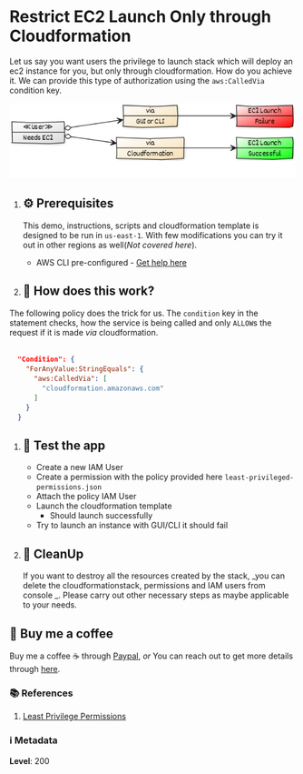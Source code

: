 # Restrict EC2 Launch Only through Cloudformation

Let us say you want users the privilege to launch stack which will deploy an ec2 instance for you, but only through cloudformation. How do you achieve it. We can provide this type of authorization using the `aws:CalledVia` condition key. 

![Restrict EC2 Launch Only through Clouformation](images/restrict-ec2-launch-to-clouformation.png)

1. ## ⚙️ Prerequisites

    This demo, instructions, scripts and cloudformation template is designed to be run in `us-east-1`. With few modifications you can try it out in other regions as well(_Not covered here_).

    - AWS CLI pre-configured - [Get help here](https://youtu.be/TPyyfmQte0U)


1. ## 🚀 How does this work?

  The following policy does the trick for us. The `condition` key in the statement checks, how the service is being called and only `ALLOW`s the request if it is made _via_ cloudformation.

```json

  "Condition": {
    "ForAnyValue:StringEquals": {
      "aws:CalledVia": [
        "cloudformation.amazonaws.com"
      ]
    }
  }
```

1. ## 🔬 Test the app

    - Create a new IAM User
    - Create a permission with the policy provided here `least-privileged-permissions.json`
    - Attach the policy IAM User
    - Launch the cloudformation template
      - Should launch successfully
    - Try to launch an instance with GUI/CLI it should fail
    

1. ## 🧹 CleanUp

    If you want to destroy all the resources created by the stack, _you can delete the cloudformationstack, permissions and IAM users from console _. Please carry out other necessary steps as maybe applicable to your needs.

## 👋 Buy me a coffee

Buy me a coffee ☕ through [Paypal](https://paypal.me/valaxy), _or_ You can reach out to get more details through [here](https://youtube.com/c/valaxytechnologies/about).

### 📚 References

1. [Least Privilege Permissions](https://aws.amazon.com/blogs/security/how-to-define-least-privileged-permissions-for-actions-called-by-aws-services/)



### ℹ️ Metadata

**Level**: 200
